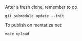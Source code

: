 After a fresh clone, remember to do

```
git submodule update --init
```

To publish on mentat.za.net:

```
make upload
```
